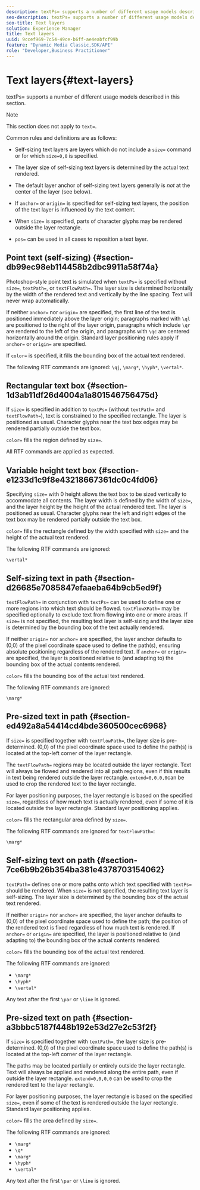 ```yaml
---
description: textPs= supports a number of different usage models described in this section.
seo-description: textPs= supports a number of different usage models described in this section.
seo-title: Text layers
solution: Experience Manager
title: Text layers
uuid: 9ccef969-7c54-49ce-b6ff-ae4eabfcf99b
feature: "Dynamic Media Classic,SDK/API"
role: "Developer,Business Practitioner"
---
```


# Text layers{#text-layers}

textPs= supports a number of different usage models described in this section.

>[!NOTE]
>
>This section does not apply to `text=`.

Common rules and definitions are as follows:

* Self-sizing text layers are layers which do not include a `size=` command or for which `size=0,0` is specified. 

* The layer size of self-sizing text layers is determined by the actual text rendered. 
* The default layer anchor of self-sizing text layers generally is *not* at the center of the layer (see below). 
* If `anchor=` or `origin=` is specified for self-sizing text layers, the position of the text layer is influenced by the text content. 

* When `size=` is specified, parts of character glyphs may be rendered outside the layer rectangle. 
* `pos=` can be used in all cases to reposition a text layer.

## Point text (self-sizing) {#section-db99ec98eb114458b2dbc9911a58f74a}

Photoshop-style point text is simulated when `textPs=` is specified without `size=`, `textPath=`, or `textFlowPath=`. The layer size is determined horizontally by the width of the rendered text and vertically by the line spacing. Text will never wrap automatically.

If neither `anchor=` nor `origin=` are specified, the first line of the text is positioned immediately above the layer origin; paragraphs marked with `\ql` are positioned to the right of the layer origin, paragraphs which include `\qr` are rendered to the left of the origin, and paragraphs with `\qc` are centered horizontally around the origin. Standard layer positioning rules apply if `anchor=` or `origin=` are specified.

If `color=` is specified, it fills the bounding box of the actual text rendered.

The following RTF commands are ignored: `\qj`, `\marg*`, `\hyph*`, `\vertal*`.

## Rectangular text box {#section-1d3ab11df26d4004a1a801546756475d}

If `size=` is specified in addition to `textPs=` (without `textPath=` and `textFlowPath=`), text is constrained to the specified rectangle. The layer is positioned as usual. Character glyphs near the text box edges may be rendered partially outside the text box.

`color=` fills the region defined by `size=`.

All RTF commands are applied as expected.

## Variable height text box {#section-e1233d1c9f8e43218667361dc0c4fd06}

Specifying `size=` with 0 height allows the text box to be sized vertically to accommodate all contents. The layer width is defined by the width of `size=`, and the layer height by the height of the actual rendered text. The layer is positioned as usual. Character glyphs near the left and right edges of the text box may be rendered partially outside the text box.

`color=` fills the rectangle defined by the width specified with `size=` and the height of the actual text rendered.

The following RTF commands are ignored:

`\vertal*`

## Self-sizing text in path {#section-d26685e7085847efaaeba64b9cb5ed9f}

`textFlowPath=` in conjunction with `textPs=` can be used to define one or more regions into which text should be flowed. `textFlowXPath=` may be specified optionally to exclude text from flowing into one or more areas. If `size=` is not specified, the resulting text layer is self-sizing and the layer size is determined by the bounding box of the text actually rendered.

If neither `origin=` nor `anchor=` are specified, the layer anchor defaults to (0,0) of the pixel coordinate space used to define the path(s), ensuring absolute positioning regardless of the rendered text. If `anchor=` or `origin=` are specified, the layer is positioned relative to (and adapting to) the bounding box of the actual contents rendered.

`color=` fills the bounding box of the actual text rendered.

The following RTF commands are ignored:

`\marg*`

## Pre-sized text in path {#section-ed492a8a54414cd4bde360500cec6968}

If `size=` is specified together with `textFlowPath=`, the layer size is pre-determined. (0,0) of the pixel coordinate space used to define the path(s) is located at the top-left corner of the layer rectangle.

The `textFlowPath=` regions may be located outside the layer rectangle. Text will always be flowed and rendered into all path regions, even if this results in text being rendered outside the layer rectangle. `extend=0,0,0,0`can be used to crop the rendered text to the layer rectangle.

For layer positioning purposes, the layer rectangle is based on the specified `size=`, regardless of how much text is actually rendered, even if some of it is located outside the layer rectangle. Standard layer positioning applies.

`color=` fills the rectangular area defined by `size=`.

The following RTF commands are ignored for `textFlowPath=`:

`\marg*`

## Self-sizing text on path {#section-7ce6b9b26b354ba381e4378703154062}

`textPath=` defines one or more paths onto which text specified with `textPs=` should be rendered. When `size=` is not specified, the resulting text layer is self-sizing. The layer size is determined by the bounding box of the actual text rendered.

If neither `origin=` nor `anchor=` are specified, the layer anchor defaults to (0,0) of the pixel coordinate space used to define the path; the position of the rendered text is fixed regardless of how much text is rendered. If `anchor=` or `origin=` are specified, the layer is positioned relative to (and adapting to) the bounding box of the actual contents rendered.

`color=` fills the bounding box of the actual text rendered.

The following RTF commands are ignored:

* `\marg*` 
* `\hyph*` 
* `\vertal*`

Any text after the first `\par` or `\line` is ignored.

## Pre-sized text on path {#section-a3bbbc5187f448b192e53d27e2c53f2f}

If `size=` is specified together with `textPath=`, the layer size is pre-determined. (0,0) of the pixel coordinate space used to define the path(s) is located at the top-left corner of the layer rectangle.

The paths may be located partially or entirely outside the layer rectangle. Text will always be applied and rendered along the entire path, even if outside the layer rectangle. `extend=0,0,0,0` can be used to crop the rendered text to the layer rectangle.

For layer positioning purposes, the layer rectangle is based on the specified `size=`, even if some of the text is rendered outside the layer rectangle. Standard layer positioning applies.

`color=` fills the area defined by `size=`.

The following RTF commands are ignored:

* `\marg*` 
* `\q*` 
* `\marg*` 
* `\hyph*` 
* `\vertal*`

Any text after the first `\par` or `\line` is ignored. 
